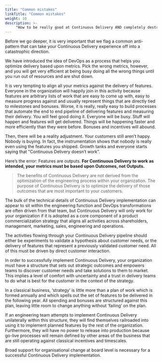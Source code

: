 ```yaml
---
title: "Common mistakes"
linkTitle: "Common mistakes"
weight: 10
description: >-
     "How to be really good at Continuous Delivery AND completely destroy your company"
---
```

Before we go deeper, it is very important that we flag a common anti-pattern that can take your Continuous Delivery experience off into a catastrophic direction.

We have introduced the idea of DevOps as a process that helps you optimize delivery based upon metrics. Pick the wrong metrics, however, and you will get very efficient at being busy doing all the wrong things until you run out of resources and are shut down.

It is very tempting to align all your metrics against the delivery of features. Everyone in the organization will happily join in this activity because features are arbitrary lists of work that are easy to come up with, easy to measure progress against and usually represent things that are directly tied to milestones and bonuses. Worse, it is really, really easy to build processes that automate the end to end pipeline of delivering features and measuring their delivery. You will feel good doing it. Everyone will be busy. Stuff will happen and features will get delivered. Things will be happening faster and more efficiently than they were before. Bonuses and incentives will abound.

Then, there will be a reality adjustment. Your customers still aren’t happy. Nobody is buying. In fact, the instrumentation shows that nobody is really even using the features you shipped. Growth tanks and everyone starts saying that "Continuous Delivery doesn’t work”.

Here’s the error: Features are outputs. **For Continuous Delivery to work as intended, your metrics must be based upon Outcomes, not Outputs.**

> The benefits of Continuous Delivery are not derived from the optimization of the engineering process within your organization. The purpose of Continuous Delivery is to optimize the delivery of those outcomes that are most important to your customers.

The bulk of the technical details of Continuous Delivery implementation can appear to sit within the engineering function and DevOps transformations are often driven from that team, but Continuous Delivery will only work for your organization if it is adopted as a core component of a product commercialization strategy that aligns all activities across shareholders, management, marketing, sales, engineering and operations.

The activities flowing through your Continuous Delivery pipeline should either be experiments to validate a hypothesis about customer needs, or the delivery of features that represent a previously validated customer need. All of this must be driven by direct customer interaction.

In order to successfully implement Continuous Delivery, your organization must have a structure that sets out strategic outcomes and empowers teams to discover customer needs and take solutions to them to market. This implies a level of comfort with uncertainty and a trust in delivery teams to do what is best for the customer in the context of the strategy.

In a classical business, ‘strategy’ is little more than a plan of work which is formed annually and which spells out the set of features to be delivered in the following year. All spending and bonuses are structured against this plan, leaving little room to change anything without ‘failing’ on the plan.

If an engineering team attempts to implement Continuous Delivery unilaterally within this structure, they will find themselves railroaded into using it to implement planned features by the rest of the organization. Furthermore, they will have no power to release into production because go-live processes will remain defined by other areas of the business that are still operating against classical incentives and timescales.

Broad support for organisational change at board level is necessary for a successful Continuous Delivery implementation.
